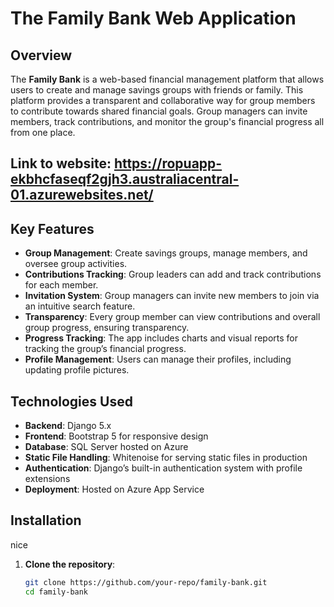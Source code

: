 # The Family Bank Web Application

## Overview
The **Family Bank** is a web-based financial management platform that allows users to create and manage savings groups with friends or family. This platform provides a transparent and collaborative way for group members to contribute towards shared financial goals. Group managers can invite members, track contributions, and monitor the group's financial progress all from one place.

## Link to website: https://ropuapp-ekbhcfaseqf2gjh3.australiacentral-01.azurewebsites.net/
## Key Features
- **Group Management**: Create savings groups, manage members, and oversee group activities.
- **Contributions Tracking**: Group leaders can add and track contributions for each member.
- **Invitation System**: Group managers can invite new members to join via an intuitive search feature.
- **Transparency**: Every group member can view contributions and overall group progress, ensuring transparency.
- **Progress Tracking**: The app includes charts and visual reports for tracking the group’s financial progress.
- **Profile Management**: Users can manage their profiles, including updating profile pictures.

## Technologies Used
- **Backend**: Django 5.x
- **Frontend**: Bootstrap 5 for responsive design
- **Database**: SQL Server hosted on Azure
- **Static File Handling**: Whitenoise for serving static files in production
- **Authentication**: Django’s built-in authentication system with profile extensions
- **Deployment**: Hosted on Azure App Service

## Installation
nice 
1. **Clone the repository**:
   ```bash
   git clone https://github.com/your-repo/family-bank.git
   cd family-bank


